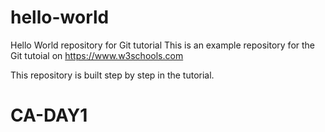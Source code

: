 # hello-world

Hello World repository for Git tutorial
This is an example repository for the Git tutoial on https://www.w3schools.com

This repository is built step by step in the tutorial.

# CA-DAY1
